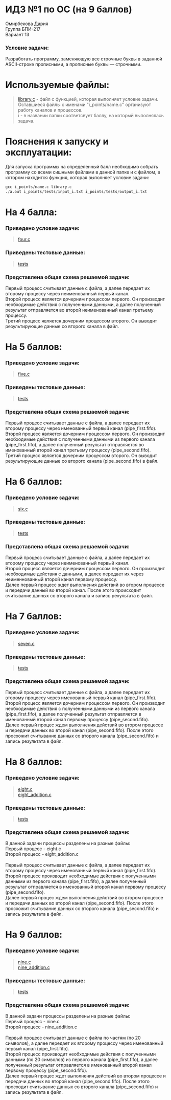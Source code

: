 # ИДЗ №1 по ОС (на 9 баллов)
Омирбекова Дария<br>
Группа БПИ-217<br>
Вариант 13

### Условие задачи:
Разработать программу, заменяющую все строчные буквы в заданной ASCII-строке прописными, а прописные буквы — строчными.

# Используемые файлы:
> [library.c](https://github.com/Raaazzy/OS_HW_1/blob/main/library.c) - файл с функцией, которая выполняет условие задачи. <br>
> Оставшиеся файлы с именами "i_points/name.c" организуют работу каналов и процессов. <br>
> i - в названии папки соответсвует баллу, на который выполнялась задача.

# Пояснения к запуску и эксплуатации:
Для запуска программы на определенный балл необходимо собрать программу со всеми сишными файлами в данной папке и с файлом, в котором находится функция, которая выполняет условие задачи:
```s
gcc i_points/name.c library.c
./a.out i_points/tests/input_i.txt i_points/tests/output_i.txt
```

# На 4 балла:
### Приведено условие задачи:
> [four.c](https://github.com/Raaazzy/OS_HW_1/blob/main/4_points/four.c)

### Приведены тестовые данные:
> [tests](https://github.com/Raaazzy/OS_HW_1/tree/main/4_points/tests)

### Представлена общая схема решаемой задачи:
Первый процесс считывает данные с файла, а далее передает их второму процессу через неименованный первый канал.<br>
Второй процесс является дочерним процессом первого. Он производит необходимые действия с полученными данными, а далее полученный результат отправляется во второй неименованный канал третьему процессу.<br>
Третий процесс является дочерним процессом второго. Он выводит результирующие данные со второго канала в файл.<br>

# На 5 баллов:
### Приведено условие задачи:
> [five.c](https://github.com/Raaazzy/OS_HW_1/blob/main/5_points/five.c)

### Приведены тестовые данные:
> [tests](https://github.com/Raaazzy/OS_HW_1/tree/main/5_points/tests)

### Представлена общая схема решаемой задачи:
Первый процесс считывает данные с файла, а далее передает их второму процессу через именованный первый канал (pipe_first.fifo).<br>
Второй процесс является дочерним процессом первого. Он производит необходимые действия с полученными данными из первого канала (pipe_first.fifo), а далее полученный результат отправляется во именованный второй канал третьему процессу (pipe_second.fifo).<br>
Третий процесс является дочерним процессом второго. Он выводит результирующие данные со второго канала (pipe_second.fifo) в файл.<br>

# На 6 баллов:
### Приведено условие задачи:
> [six.c](https://github.com/Raaazzy/OS_HW_1/blob/main/6_points/six.c)

### Приведены тестовые данные:
> [tests](https://github.com/Raaazzy/OS_HW_1/tree/main/6_points/tests)

### Представлена общая схема решаемой задачи:
Первый процесс считывает данные с файла, а далее передает их второму процессу через неименованный первый канал.<br>
Второй процесс является дочерним процессом первого. Он производит необходимые действия с данными, а далее передает их через неименнованный второй канал первому процессу.<br>
Далее первый процесс ждет выполнения действий во втором процессе и передачи данный во второй канал. После этого происходит считывание данных со второго канала и запись рехультата в файл.<br>

# На 7 баллов:
### Приведено условие задачи:
> [seven.c](https://github.com/Raaazzy/OS_HW_1/blob/main/7_points/seven.c)

### Приведены тестовые данные:
> [tests](https://github.com/Raaazzy/OS_HW_1/tree/main/7_points/tests)

### Представлена общая схема решаемой задачи:
Первый процесс считывает данные с файла, а далее передает их второму процессу через именованный первый канал (pipe_first.fifo).<br>
Второй процесс является дочерним процессом первого. Он производит необходимые действия с полученными данными из первого канала (pipe_first.fifo), а далее полученный результат отправляется в именованный второй канал первому процессу (pipe_second.fifo).<br>
Далее первый процес ждем выполнения действий во втором процессе и передачи данных во второй канал (pipe_second.fifo). После этого просхожит считывание данных со второго канала (pipe_second.fifo) и запись результата в файл.<br>

# На 8 баллов:
### Приведено условие задачи:
> [eight.c](https://github.com/Raaazzy/OS_HW_1/blob/main/8_points/eight.c)<br>
> [eight_addition.c](https://github.com/Raaazzy/OS_HW_1/blob/main/8_points/eight_addition.c)

### Приведены тестовые данные:
> [tests](https://github.com/Raaazzy/OS_HW_1/tree/main/8_points/tests)

### Представлена общая схема решаемой задачи:
В данной задачи процессы разделены на разные файлы:<br>
Первый процесс - eight.c<br>
Второй процесс - eight_addition.c<br><br>
Первый процесс считывает данные с файла, а далее передает их второму процессу через именованный первый канал (pipe_first.fifo).<br>
Второй процесс производит необходимые действия с полученными данными из первого канала (pipe_first.fifo), а далее полученный результат отправляется в именованный второй канал первому процессу (pipe_second.fifo).<br>
Далее первый процес ждем выполнения действий во втором процессе и передачи данных во второй канал (pipe_second.fifo). После этого просхожит считывание данных со второго канала (pipe_second.fifo) и запись результата в файл.<br>

# На 9 баллов:
### Приведено условие задачи:
> [nine.c](https://github.com/Raaazzy/OS_HW_1/blob/main/9_points/nine.c)<br>
> [nine_addition.c](https://github.com/Raaazzy/OS_HW_1/blob/main/9_points/nine_addition.c)

### Приведены тестовые данные:
> [tests](https://github.com/Raaazzy/OS_HW_1/tree/main/9_points/tests)

### Представлена общая схема решаемой задачи:
В данной задачи процессы разделены на разные файлы:<br>
Первый процесс - nine.c<br>
Второй процесс - nine_addition.c<br><br>
Первый процесс считывает данные с файла по частям (по 20 символов), а далее передает их второму процессу через именованный первый канал (pipe_first.fifo).<br>
Второй процесс производит необходимые действия с полученными данными (по 20 символов) из первого канала (pipe_first.fifo), а далее полученный результат отправляется в именованный второй канал первому процессу (pipe_second.fifo).<br>
Далее первый процес ждет выполнения действий во втором процессе и передачи данных во второй канал (pipe_second.fifo). После этого просходит считывание данных со второго канала (pipe_second.fifo) и запись результата в файл.<br>









